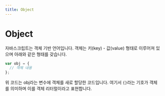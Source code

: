 ```yaml
---
title: Object
---
```


# Object

자바스크립트는 객체 기반 언어입니다. 객체는 키(key) - 값(value) 형태로 이루어져 있으며 아래와 같은 형태를 갖습니다.

```js
var obj = {
  // 객체 내용
};
```

위 코드는 obj라는 변수에 객체를 새로 할당한 코드입니다. 여기서 `{}`라는 기호가 객체를 의미하며 이를 객체 리터럴이라고 표현합니다.

